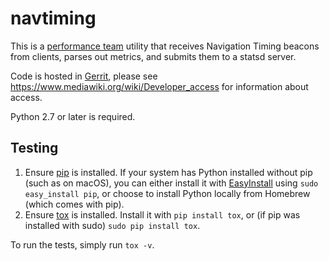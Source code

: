 # navtiming

This is a [performance team](https://phabricator.wikimedia.org/tag/performance-team/) utility that receives Navigation Timing beacons from clients, parses out metrics, and submits them to a statsd server.

Code is hosted in [Gerrit](https://github.com/wikimedia/performance-navtiming), please see https://www.mediawiki.org/wiki/Developer_access for information about access.

Python 2.7 or later is required.

## Testing

1. Ensure [pip](https://pip.pypa.io/en/stable/installing/) is installed. If your system has Python installed without pip (such as on macOS), you can either install it with [EasyInstall](https://setuptools.readthedocs.io/en/latest/easy_install.html) using `sudo easy_install pip`, or choose to install Python locally from Homebrew (which comes with pip).
2. Ensure [tox](https://tox.readthedocs.io/en/latest/) is installed. Install it with `pip install tox`, or (if pip was installed with sudo) `sudo pip install tox`.

To run the tests, simply run `tox -v`.
